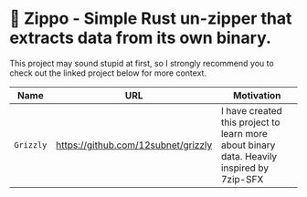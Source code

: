 # 🦛 Zippo - Simple Rust un-zipper that extracts data from its own binary.

This project may sound stupid at first, so I strongly recommend you to check out the linked project below for more context.

| Name      | URL                                 | Motivation                                                                                |
|-----------|-------------------------------------|-------------------------------------------------------------------------------------------| 
| `Grizzly` | https://github.com/12subnet/grizzly | I have created this project to learn more about binary data. Heavily inspired by 7zip-SFX |